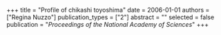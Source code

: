 +++
title = "Profile of chikashi toyoshima"
date = 2006-01-01
authors = ["Regina Nuzzo"]
publication_types = ["2"]
abstract = ""
selected = false
publication = "*Proceedings of the National Academy of Sciences*"
+++

